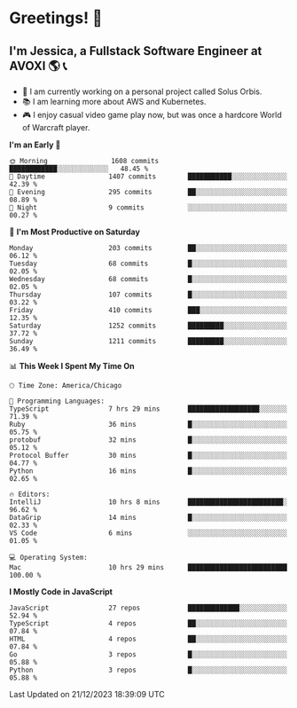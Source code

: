 # Greetings! 🧠

## I'm Jessica, a Fullstack Software Engineer at AVOXI 🌎 📞

- 🌟 I am currently working on a personal project called Solus Orbis.
- 📚 I am learning more about AWS and Kubernetes.
- 🎮 I enjoy casual video game play now, but was once a hardcore World of Warcraft player.

<!--START_SECTION:waka-->
**I'm an Early 🐤** 

```text
🌞 Morning                1608 commits        ████████████░░░░░░░░░░░░░   48.45 % 
🌆 Daytime                1407 commits        ███████████░░░░░░░░░░░░░░   42.39 % 
🌃 Evening                295 commits         ██░░░░░░░░░░░░░░░░░░░░░░░   08.89 % 
🌙 Night                  9 commits           ░░░░░░░░░░░░░░░░░░░░░░░░░   00.27 % 
```
📅 **I'm Most Productive on Saturday** 

```text
Monday                   203 commits         ██░░░░░░░░░░░░░░░░░░░░░░░   06.12 % 
Tuesday                  68 commits          █░░░░░░░░░░░░░░░░░░░░░░░░   02.05 % 
Wednesday                68 commits          █░░░░░░░░░░░░░░░░░░░░░░░░   02.05 % 
Thursday                 107 commits         █░░░░░░░░░░░░░░░░░░░░░░░░   03.22 % 
Friday                   410 commits         ███░░░░░░░░░░░░░░░░░░░░░░   12.35 % 
Saturday                 1252 commits        █████████░░░░░░░░░░░░░░░░   37.72 % 
Sunday                   1211 commits        █████████░░░░░░░░░░░░░░░░   36.49 % 
```


📊 **This Week I Spent My Time On** 

```text
🕑︎ Time Zone: America/Chicago

💬 Programming Languages: 
TypeScript               7 hrs 29 mins       ██████████████████░░░░░░░   71.39 % 
Ruby                     36 mins             █░░░░░░░░░░░░░░░░░░░░░░░░   05.75 % 
protobuf                 32 mins             █░░░░░░░░░░░░░░░░░░░░░░░░   05.12 % 
Protocol Buffer          30 mins             █░░░░░░░░░░░░░░░░░░░░░░░░   04.77 % 
Python                   16 mins             █░░░░░░░░░░░░░░░░░░░░░░░░   02.65 % 

🔥 Editors: 
IntelliJ                 10 hrs 8 mins       ████████████████████████░   96.62 % 
DataGrip                 14 mins             █░░░░░░░░░░░░░░░░░░░░░░░░   02.33 % 
VS Code                  6 mins              ░░░░░░░░░░░░░░░░░░░░░░░░░   01.05 % 

💻 Operating System: 
Mac                      10 hrs 29 mins      █████████████████████████   100.00 % 
```

**I Mostly Code in JavaScript** 

```text
JavaScript               27 repos            █████████████░░░░░░░░░░░░   52.94 % 
TypeScript               4 repos             ██░░░░░░░░░░░░░░░░░░░░░░░   07.84 % 
HTML                     4 repos             ██░░░░░░░░░░░░░░░░░░░░░░░   07.84 % 
Go                       3 repos             █░░░░░░░░░░░░░░░░░░░░░░░░   05.88 % 
Python                   3 repos             █░░░░░░░░░░░░░░░░░░░░░░░░   05.88 % 
```




 Last Updated on 21/12/2023 18:39:09 UTC
<!--END_SECTION:waka-->

<!--
**jessikuh/jessikuh** is a ✨ _special_ ✨ repository because its `README.md` (this file) appears on your GitHub profile.

Here are some ideas to get you started:

- 🔭 I’m currently working on ...
- 🌱 I’m currently learning ...
- 👯 I’m looking to collaborate on ...
- 🤔 I’m looking for help with ...
- 💬 Ask me about ...
- 📫 How to reach me: ...
- 😄 Pronouns: ...
- ⚡ Fun fact: ...
-->
